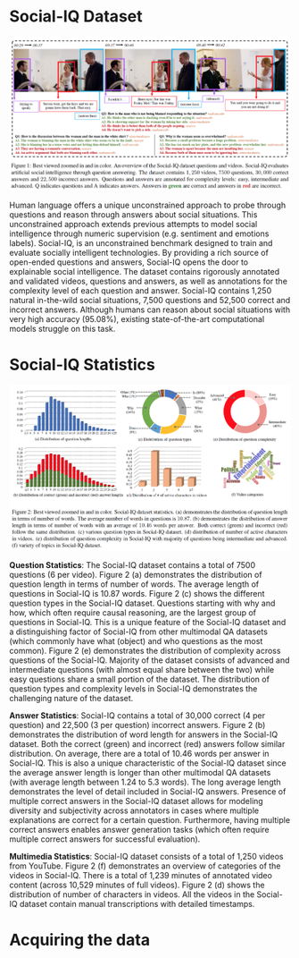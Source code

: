 # Social-IQ Dataset

![alt text](https://github.com/A2Zadeh/Social-IQ/blob/master/teaser.png)

Human language offers a unique unconstrained approach to probe through questions and reason through answers about social situations. This unconstrained approach extends previous attempts to model social intelligence through numeric supervision (e.g. sentiment and emotions labels). Social-IQ, is an unconstrained benchmark designed to train and evaluate socially intelligent technologies. By providing a rich source of open-ended questions and answers, Social-IQ opens the door to explainable social intelligence. The dataset contains rigorously annotated and validated videos, questions and answers, as well as annotations for the complexity level of each question and answer. Social-IQ contains 1,250 natural in-the-wild social situations, 7,500 questions and 52,500 correct and incorrect answers. Although humans can reason about social situations with very high accuracy (95.08%), existing state-of-the-art computational models struggle on this task.

# Social-IQ Statistics

![alt text](https://github.com/A2Zadeh/Social-IQ/blob/master/stats.png)

**Question Statistics**: The Social-IQ dataset contains a total of 7500 questions (6 per video). Figure 2 (a) demonstrates
the distribution of question length in terms of number of words. The average length of questions in Social-IQ is 10.87 words. Figure 2 (c) shows the different question types in the Social-IQ dataset. Questions starting with why and how, which often require causal reasoning, are the largest group of questions in Social-IQ. This is a unique feature of the Social-IQ dataset and a distinguishing factor of Social-IQ from other multimodal QA datasets (which commonly have what (object) and who questions as the most common). Figure 2 (e) demonstrates the distribution of complexity across questions of the Social-IQ. Majority of the dataset consists of advanced and intermediate questions (with almost equal share between the two) while easy questions share a small portion of the dataset. The distribution of question types and complexity levels in Social-IQ demonstrates the challenging nature of the dataset.

**Answer Statistics**: Social-IQ contains a total of 30,000 correct (4 per question) and 22,500 (3 per question) incorrect answers. Figure 2 (b) demonstrates the distribution of word length for answers in the Social-IQ dataset. Both the correct (green) and incorrect (red) answers follow similar distribution. On average, there are a total of 10.46 words per answer in Social-IQ. This is also a unique characteristic of the Social-IQ dataset since the average answer length is longer than other multimodal QA datasets (with average length between 1.24 to 5.3 words). The long average length demonstrates the level of detail included in Social-IQ answers. Presence of multiple correct answers in the Social-IQ dataset allows for modeling diversity and subjectivity across annotators in cases where multiple explanations are correct for a certain question. Furthermore, having multiple correct answers enables answer generation tasks (which often require multiple correct answers for successful evaluation).

**Multimedia Statistics**: Social-IQ dataset consists of a total of 1,250 videos from YouTube. Figure 2 (f) demonstrates an overview of categories of the videos in Social-IQ. There is a total of 1,239 minutes of annotated video content (across 10,529 minutes of full videos). Figure 2 (d) shows the distribution of number of characters in videos. All the videos in the Social-IQ dataset contain manual transcriptions with detailed timestamps.

# Acquiring the data
